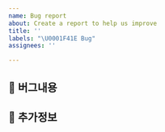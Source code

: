 ```yaml
---
name: Bug report
about: Create a report to help us improve
title: ''
labels: "\U0001F41E Bug"
assignees: ''

---
```


## 🚨 버그내용
<!--- ① 어떤 상황에서 ② 어떻게 행동했을 때 ③ 어떤 문제가 발생했는지 작성해주세요. -->

## 🧾 추가정보
<!--- 스크린샷 또는 로그를 첨부해주세요. -->

